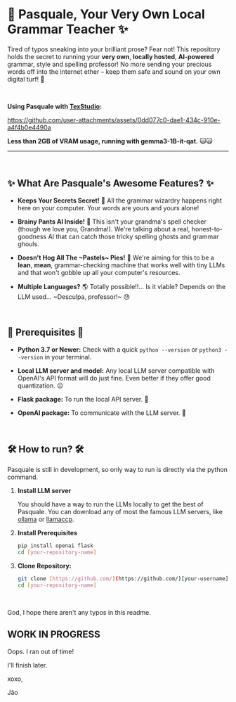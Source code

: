 # 🤖 Pasquale, Your Very Own Local Grammar Teacher ✨

Tired of typos sneaking into your brilliant prose? Fear not! This repository holds the secret to running your **very own**, **locally hosted**, **AI-powered** grammar, style and spelling professor! No more sending your precious words off into the internet ether – keep them safe and sound on your own digital turf! 🏡

&nbsp;

**Using Pasquale with [TexStudio](https://github.com/texstudio-org/texstudio):**


https://github.com/user-attachments/assets/0dd077c0-dae1-434c-910e-a4f4b0e4490a


**Less than 2GB of VRAM usage, running with gemma3-1B-it-qat.** 🙀🙀

---


&nbsp;


## ✨ What Are Pasquale's Awesome Features? ✨

* **Keeps Your Secrets Secret!** 🤫 All the grammar wizardry happens right here on your computer. Your words are yours and yours alone!
  
* **Brainy Pants AI Inside!** 🧠 This isn't your grandma's spell checker (though we love you, Grandma!). We're talking about a real, honest-to-goodness AI that can catch those tricky spelling ghosts and grammar ghouls.
  
* **Doesn't Hog All The ~Pastels~ Pies!** 🥧 We're aiming for this to be a **lean**, **mean**, grammar-checking machine that works well with tiny LLMs and that won't gobble up all your computer's resources.
  
* **Multiple Languages?** 🌎 Totally possible!!... Is it viable? Depends on the LLM used... ~Desculpa, professor!~ 😓

&nbsp;

## 📜 Prerequisites 📜

* **Python 3.7 or Newer:** Check with a quick `python --version` or `python3 --version` in your terminal.
  
* **Local LLM server and model:** Any local LLM server compatible with OpenAI's API format will do just fine. Even better if they offer good quantization. 😉
  
* **Flask package:** To run the local API server. 🍾
  
* **OpenAI package:** To communicate with the LLM server. 🦙

&nbsp;
  
## 🛠️ How to run? 🛠️

Pasquale is still in development, so only way to run is directly via the python command.

1.  **Install LLM server**

    You should have a way to run the LLMs locally to get the best of Pasquale.
    You can download any of most the famous LLM servers, like [ollama](https://www.ollama.com/) or [llamaccp](https://github.com/ggml-org/llama.cpp).
    
    
3.  **Install Prerequisites**
    ```bash
    pip install openai flask
    cd [your-repository-name]
    ```

4.  **Clone Repository:**
    ```bash
    git clone [https://github.com/](https://github.com/)[your-username]/[your-repository-name].git
    cd [your-repository-name]
    ```

    
&nbsp;
&nbsp;


God, I hope there aren't any typos in this readme.


## WORK IN PROGRESS

Oops. I ran out of time!

I'll finish later.

xoxo,

Jão

<!---
### 🧙‍♂️ Summoning the Server (Running the Server) 🧙‍♀️

1.  **Unleash the AI Brain (Download the Model - If Needed):**
    * *(Heads up! If the AI's brain is already chilling in the repository, you can skip this step! 🎉)*
    * Depending on the specific AI we're using, you might need to go on a mini treasure hunt to download its brain files. Fear not! A special `MODEL_SETUP.md` scroll or some instructions within the code will guide your quest. Place the brain in its designated chamber (maybe a folder called `models/`).

2.  **Chant the Startup Spell:**
    ```bash
    python main.py
    ```
    *(If your main server file has a different name, use that instead of `main.py`!)*

3.  **Behold! The Server Awakens!** ✨
    Your terminal should now be glowing with signs that the server has sprung to life and is listening for your commands (usually at `http://localhost:5000`).

## 💬 Talking to Your Grammar Buddy (Using the API) 🗣️

Once the server is up and grooving, you can send it messages to check your text! Think of it like sending a note to your super-smart friend.

### 📬 The Secret Address (Endpoint) 📬

`/check`

### ✉️ How to Send the Message (HTTP Method) ✉️

`POST` (Like sending a letter!)

### 📜 What to Write in Your Message (Request Body - JSON) 📜

```json
{
  "text": "Eye wnt too chek gramar."
}

--->
